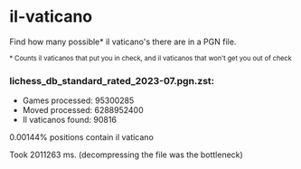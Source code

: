 # il-vaticano

Find how many possible* il vaticano's there are in a PGN file.

<sup>* Counts il vaticanos that put you in check, and il vaticanos that won't get you out of check</sup>

### lichess_db_standard_rated_2023-07.pgn.zst: 
- Games processed: 95300285
- Moved processed: 6288952400
- Il vaticanos found: 90816

0.00144% positions contain il vaticano

Took 2011263 ms. (decompressing the file was the bottleneck)
